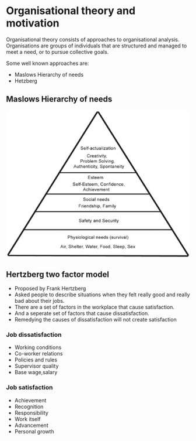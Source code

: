 # Organisational theory and motivation

Organisational theory consists of approaches to organisational analysis. Organisations are groups of individuals that are structured and managed to meet a need, or to pursue collective goals.

Some well known approaches are:

* Maslows Hierarchy of needs
* Hetzberg

## Maslows Hierarchy of needs

![Maslow](../../../.gitbook/assets/maslow.png)

## Hertzberg two factor model

* Proposed by Frank Hertzberg
* Asked people to describe situations when they felt really good and really bad about their jobs. 
* There are a set of factors in the workplace that cause satisfaction. 
* And a seperate set of factors that cause dissatisfaction. 
* Remedying the causes of dissatisfaction will not create satisfaction

### Job dissatisfaction

* Working conditions 
* Co-worker relations 
* Policies and rules 
* Supervisor quality 
* Base wage,salary

### Job satisfaction

* Achievement
* Recognition 
* Responsibility
* Work itself 
* Advancement 
* Personal growth

